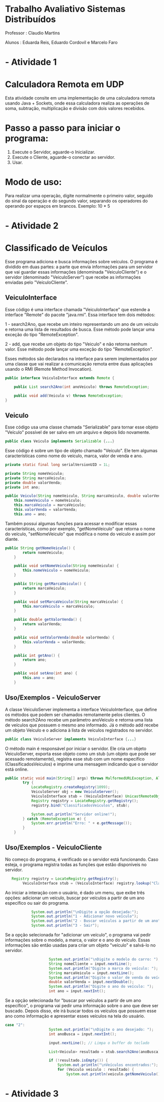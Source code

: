 # Trabalho Avaliativo Sistemas Distribuídos
Professor : Claudio Martins

Alunos : Eduarda Reis, Eduardo Cordovil e Marcelo Faro

# - Atividade 1

# Calculadora Remota em UDP

Esta atividade consite em uma implementação de uma calculadora remota usando Java + Sockets, onde essa calculadora realiza as operações de soma, subtração, multiplicação e divisão com dois valores recebidos.

# Passo a passo para iniciar o programa:
1. Execute o Servidor, aguarde-o Inicializar.
2. Execute o Cliente, aguarde-o conectar ao servidor.
3. Usar.

# Modo de uso:
Para realizar uma operação, digite normalmente o primeiro valor, seguido do sinal da operação e do segundo valor, separando os operadores do operando por espaços em brancos. Exemplo: 10 * 5

# - Atividade 2

# Classificado de Veículos

Esse programa adiciona e busca informações sobre veículos. O programa é dividido em duas partes: a parte que envia informações para um servidor que vai guardar essas informações (denominada "VeiculoCliente") e o servidor (denominado "VeiculoServer") que recebe as informações enviadas pelo "VeículoCliente".

## VeiculoInterface

Esse código é uma interface chamada "VeiculoInterface" que estende a interface "Remote" do pacote "java.rmi". Essa interface tem dois métodos:

1 - search2Ano, que recebe um inteiro representando um ano de um veículo e retorna uma lista de resultados de busca. Esse método pode lançar uma exceção do tipo "RemoteException".

2 - add, que recebe um objeto do tipo "Veiculo" e não retorna nenhum valor. Esse método pode lançar uma exceção do tipo "RemoteException".

Esses métodos são declarados na interface para serem implementados por uma classe que vai realizar a comunicação remota entre duas aplicações usando o RMI (Remote Method Invocation).
```java
public interface VeiculoInterface extends Remote {

    public List search2Ano(int anoVeiculo) throws RemoteException;

    public void add(Veiculo v) throws RemoteException;
}
```
## Veiculo

Esse código usa uma classe chamada "Serializable" para tornar esse objeto "Veículo" possível de ser salvo em um arquivo e depois lido novamente.
```java
public class Veiculo implements Serializable {...}
```

Esse código é sobre um tipo de objeto chamado "Veículo". Ele tem algumas características como nome do veículo, marca, valor de venda e ano.
```java
private static final long serialVersionUID = 1L;

private String nomeVeiculo;
private String marcaVeiculo;
private double valorVenda;
private int ano;

public Veiculo(String nomeVeiculo, String marcaVeiculo, double valorVenda, int ano) {
    this.nomeVeiculo = nomeVeiculo;
    this.marcaVeiculo = marcaVeiculo;
    this.valorVenda = valorVenda;
    this.ano = ano;
```

Também possui algumas funções para acessar e modificar essas características, como por exemplo, "getNomeVeiculo" que retorna o nome do veículo, "setNomeVeiculo" que modifica o nome do veículo e assim por diante.
```java
public String getNomeVeiculo() {
        return nomeVeiculo;
    }

    public void setNomeVeiculo(String nomeVeiculo) {
        this.nomeVeiculo = nomeVeiculo;
    }

    public String getMarcaVeiculo() {
        return marcaVeiculo;
    }

    public void setMarcaVeiculo(String marcaVeiculo) {
        this.marcaVeiculo = marcaVeiculo;
    }

    public double getValorVenda() {
        return valorVenda;
    }

    public void setValorVenda(double valorVenda) {
        this.valorVenda = valorVenda;
    }

    public int getAno() {
        return ano;
    }

    public void setAno(int ano) {
        this.ano = ano;
    }
```

## Uso/Exemplos - VeiculoServer

A classe VeiculoServer implementa a interface VeiculoInterface, que define os métodos que podem ser chamados remotamente pelos clientes. O método search2Ano recebe um parâmetro anoVeiculo e retorna uma lista de veículos que possuem o mesmo ano informado. Já o método add recebe um objeto Veiculo e o adiciona à lista de veículos registrados no servidor.
```java
public class VeiculoServer implements VeiculoInterface {...}
```

O método main é responsável por iniciar o servidor. Ele cria um objeto VeiculoServer, exporta esse objeto como um stub (um objeto que pode ser acessado remotamente), registra esse stub com um nome específico (ClassificadosVeiculos) e imprime uma mensagem indicando que o servidor está online.
```java
public static void main(String[] args) throws MalformedURLException, AlreadyBoundException {
        try {
            LocateRegistry.createRegistry(1099);
            VeiculoServer obj = new VeiculoServer();
            VeiculoInterface stub = (VeiculoInterface) UnicastRemoteObject.exportObject(obj, 0);
            Registry registry = LocateRegistry.getRegistry();
            registry.bind("ClassificadosVeiculos", stub);

            System.out.println("Servidor online!");
        } catch (RemoteException e) {
            System.err.println("Erro: " + e.getMessage());
        }
    }
```
## Uso/Exemplos - VeiculoCliente

No começo do programa, é verificado se o servidor está funcionando. Caso esteja, o programa registra todas as funções que estão disponíveis no servidor.
```java
   Registry registry = LocateRegistry.getRegistry();
        VeiculoInterface stub = (VeiculoInterface) registry.lookup("ClassificadosVeiculos");

```

Ao iniciar a interação com o usuário, é dado um menu, que exibe três opções: adicionar um veículo, buscar por veículos a partir de um ano específico ou sair do programa.
```java
            System.out.println("\nDigite a opção desejada:");
            System.out.println("1 - Adicionar novo veículo");
            System.out.println("2 - Buscar veículos a partir de um ano");
            System.out.println("3 - Sair");
```

Se a opção selecionada for "adicionar um veículo", o programa vai pedir informações sobre o modelo, a marca, o valor e o ano do veículo. Essas informações são então usadas para criar um objeto "veículo" e salvá-lo no servidor.
```java
                    System.out.println("\nDigite o modelo do carro: ");
                    String nomeCliente = input.nextLine();
                    System.out.println("Digite a marca do veículo: ");
                    String marcaVeiculo = input.nextLine();
                    System.out.println("Digite o valor de venda do veículo: ");
                    double valorVenda = input.nextDouble();
                    System.out.println("Digite o ano do veículo: ");
                    int ano = input.nextInt();
```

Se a opção selecionada for "buscar por veículos a partir de um ano específico", o programa vai pedir uma informação sobre o ano que deve ser buscado. Depois disso, ele irá buscar todos os veículos que possuem esse ano como informação e apresentar esses veículos na tela do usuário.
```java
case "2":
                    System.out.println("\nDigite o ano desejado: ");
                    int anoBusca = input.nextInt();

                    input.nextLine(); // Limpa o buffer do teclado

                    List<Veiculo> resultado = stub.search2Ano(anoBusca);

                    if (!resultado.isEmpty()) {
                        System.out.println("\nVeículos encontrados:");
                        for (Veiculo veiculo : resultado) {
                            System.out.println(veiculo.getNomeVeiculo());
```

# - Atividade 3
